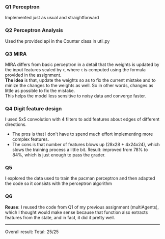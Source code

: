 
### Q1 Perceptron
Implemented just as usual and straightforward

### Q2 Perceptron Analysis
Used the provided api in the Counter class in util.py

### Q3 MIRA
MIRA differs from basic perceptron in a detail that the weights is updated by the input features scaled by τ, where τ is computed using the formula provided in the assignment. <br>
**The idea** is that, update the weights so as to fix the current mistake and to minize the changes to the weights as well. So in other words, changes as little as possible to fix the mistake. <br>
This helps the model less sensitive to noisy data and converge faster.

### Q4 Digit feature design
I used 5x5 convolution with 4 filters to add features about edges of different directions.
* The pros is that I don't have to spend much effort implementing more complex features.
* The cons is that number of features blows up (28x28 + 4x24x24), which slows the training process a little bit.
Result: improved from 78% to 84%, which is just enough to pass the grader.

### Q5
I explored the data used to train the pacman perceptron and then adapted the code so it consists with the perceptron algorithm

### Q6 
**Reuse:** I reused the code from Q1 of my previous assignment (multiAgents), which I thought would make sense because that function also extracts features from the state, and in fact, it did it pretty well.


<hr>
Overall result: Total: 25/25
